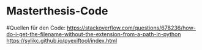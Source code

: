 # Masterthesis-Code
#Quellen für den Code:
https://stackoverflow.com/questions/678236/how-do-i-get-the-filename-without-the-extension-from-a-path-in-python
https://sylikc.github.io/pyexiftool/index.html